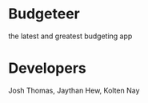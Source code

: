 # Budgeteer
the latest and greatest budgeting app

# Developers
Josh Thomas, Jaythan Hew, Kolten Nay
